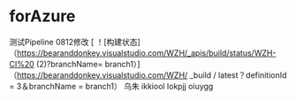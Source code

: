 # forAzure
测试Pipeline
0812修改
[ ！[构建状态] （https://bearanddonkey.visualstudio.com/WZH/_apis/build/status/WZH-CI%20 (2)?branchName= branch1）] （https://bearanddonkey.visualstudio.com/WZH/ _build / latest？definitionId = 3＆branchName = branch1）
乌朱
ikkiool
lokpjj
oiuygg

